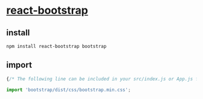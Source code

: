 # [react-bootstrap](https://react-bootstrap.github.io/getting-started/introduction/)

## install

```bash
npm install react-bootstrap bootstrap
```

## import

```js
{/* The following line can be included in your src/index.js or App.js file*/}

import 'bootstrap/dist/css/bootstrap.min.css';
```

